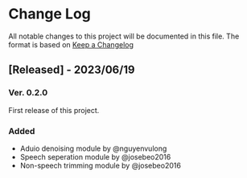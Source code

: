
# Change Log
All notable changes to this project will be documented in this file.
The format is based on [Keep a Changelog](http://keepachangelog.com/)

 
## [Released] - 2023/06/19
### Ver. 0.2.0
First release of this project.
 
### Added
- Aduio denoising module by @nguyenvulong
- Speech seperation module by @josebeo2016
- Non-speech trimming module by @josebeo2016
 